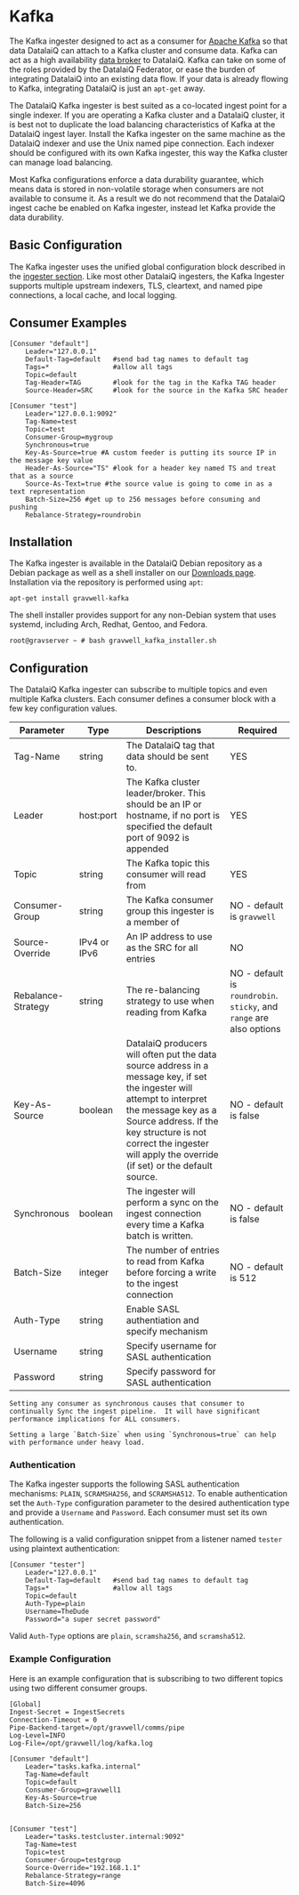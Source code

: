# Kafka

The Kafka ingester designed to act as a consumer for [Apache Kafka](https://kafka.apache.org/) so that data DatalaiQ can attach to a Kafka cluster and consume data.  Kafka can act as a high availability [data broker](https://kafka.apache.org/uses#uses_logs) to DatalaiQ.  Kafka can take on some of the roles provided by the DatalaiQ Federator, or ease the burden of integrating DatalaiQ into an existing data flow.  If your data is already flowing to Kafka, integrating DatalaiQ is just an `apt-get` away.

The DatalaiQ Kafka ingester is best suited as a co-located ingest point for a single indexer.  If you are operating a Kafka cluster and a DatalaiQ cluster, it is best not to duplicate the load balancing characteristics of Kafka at the DatalaiQ ingest layer.  Install the Kafka ingester on the same machine as the DatalaiQ indexer and use the Unix named pipe connection.  Each indexer should be configured with its own Kafka ingester, this way the Kafka cluster can manage load balancing.

Most Kafka configurations enforce a data durability guarantee, which means data is stored in non-volatile storage when consumers are not available to consume it.  As a result we do not recommend that the DatalaiQ ingest cache be enabled on Kafka ingester, instead let Kafka provide the data durability.

## Basic Configuration

The Kafka ingester uses the unified global configuration block described in the [ingester section](ingesters_global_configuration_parameters).  Like most other DatalaiQ ingesters, the Kafka Ingester supports multiple upstream indexers, TLS, cleartext, and named pipe connections, a local cache, and local logging.

## Consumer Examples

```
[Consumer "default"]
	Leader="127.0.0.1"
	Default-Tag=default   #send bad tag names to default tag
	Tags=*                #allow all tags
	Topic=default
	Tag-Header=TAG        #look for the tag in the Kafka TAG header
	Source-Header=SRC     #look for the source in the Kafka SRC header

[Consumer "test"]
	Leader="127.0.0.1:9092"
	Tag-Name=test
	Topic=test
	Consumer-Group=mygroup
	Synchronous=true
	Key-As-Source=true #A custom feeder is putting its source IP in the message key value
	Header-As-Source="TS" #look for a header key named TS and treat that as a source
	Source-As-Text=true #the source value is going to come in as a text representation
	Batch-Size=256 #get up to 256 messages before consuming and pushing
	Rebalance-Strategy=roundrobin
```

## Installation

The Kafka ingester is available in the DatalaiQ Debian repository as a Debian package as well as a shell installer on our [Downloads page](/quickstart/downloads).  Installation via the repository is performed using `apt`:

```
apt-get install gravwell-kafka
```

The shell installer provides support for any non-Debian system that uses systemd, including Arch, Redhat, Gentoo, and Fedora.

```console
root@gravserver ~ # bash gravwell_kafka_installer.sh
```

## Configuration

The DatalaiQ Kafka ingester can subscribe to multiple topics and even multiple Kafka clusters.  Each consumer defines a consumer block with a few key configuration values.


| Parameter | Type | Descriptions | Required |
|-----------|------|--------------| -------- |
| Tag-Name  | string | The DatalaiQ tag that data should be sent to.  | YES |
| Leader    | host:port | The Kafka cluster leader/broker.  This should be an IP or hostname, if no port is specified the default port of 9092 is appended | YES |
| Topic     | string | The Kafka topic this consumer will read from | YES |
| Consumer-Group | string | The Kafka consumer group this ingester is a member of | NO - default is `gravwell` |
| Source-Override | IPv4 or IPv6 | An IP address to use as the SRC for all entries | NO |
| Rebalance-Strategy | string | The re-balancing strategy to use when reading from Kafka | NO - default is `roundrobin`.  `sticky`, and `range` are also options |
| Key-As-Source | boolean | DatalaiQ producers will often put the data source address in a message key, if set the ingester will attempt to interpret the message key as a Source address.  If the key structure is not correct the ingester will apply the override (if set) or the default source. | NO - default is false |
| Synchronous | boolean | The ingester will perform a sync on the ingest connection every time a Kafka batch is written. | NO - default is false |
| Batch-Size | integer | The number of entries to read from Kafka before forcing a write to the ingest connection | NO - default is 512 |
| Auth-Type | string | Enable SASL authentiation and specify mechanism |
| Username | string | Specify username for SASL authentication |
| Password | string | Specify password for SASL authentication |

```{warning}
Setting any consumer as synchronous causes that consumer to continually Sync the ingest pipeline.  It will have significant performance implications for ALL consumers.
```

```{note}
Setting a large `Batch-Size` when using `Synchronous=true` can help with performance under heavy load.
```

### Authentication

The Kafka ingester supports the following SASL authentication mechanisms: `PLAIN`, `SCRAMSHA256`, and `SCRAMSHA512`.  To enable authentication set the `Auth-Type` configuration parameter to the desired authentication type and provide a `Username` and `Password`.  Each consumer must set its own authentication.

The following is a valid configuration snippet from a listener named `tester` using plaintext authentication:

```
[Consumer "tester"]
	Leader="127.0.0.1"
	Default-Tag=default   #send bad tag names to default tag
	Tags=*                #allow all tags
	Topic=default
	Auth-Type=plain
	Username=TheDude
	Password="a super secret password"
```

Valid `Auth-Type` options are `plain`, `scramsha256`, and `scramsha512`.



### Example Configuration

Here is an example configuration that is subscribing to two different topics using two different consumer groups.

```
[Global]
Ingest-Secret = IngestSecrets
Connection-Timeout = 0
Pipe-Backend-target=/opt/gravwell/comms/pipe
Log-Level=INFO
Log-File=/opt/gravwell/log/kafka.log

[Consumer "default"]
	Leader="tasks.kafka.internal"
	Tag-Name=default
	Topic=default
	Consumer-Group=gravwell1
	Key-As-Source=true
	Batch-Size=256


[Consumer "test"]
	Leader="tasks.testcluster.internal:9092"
	Tag-Name=test
	Topic=test
	Consumer-Group=testgroup
	Source-Override="192.168.1.1"
	Rebalance-Strategy=range
	Batch-Size=4096
```
